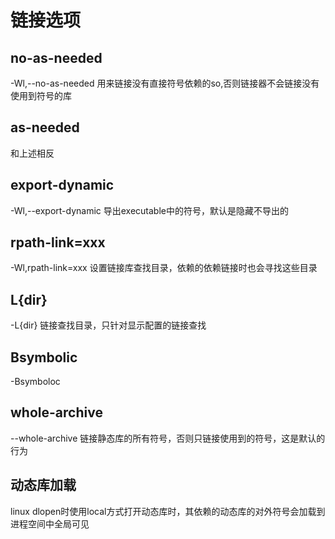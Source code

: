 # 链接选项

## no-as-needed

-Wl,--no-as-needed 用来链接没有直接符号依赖的so,否则链接器不会链接没有使用到符号的库

## as-needed

和上述相反

## export-dynamic

-Wl,--export-dynamic
导出executable中的符号，默认是隐藏不导出的

## rpath-link=xxx

-Wl,rpath-link=xxx 设置链接库查找目录，依赖的依赖链接时也会寻找这些目录

## L{dir}

-L{dir} 链接查找目录，只针对显示配置的链接查找

## Bsymbolic

-Bsymboloc

## whole-archive

--whole-archive 链接静态库的所有符号，否则只链接使用到的符号，这是默认的行为

## 动态库加载

linux dlopen时使用local方式打开动态库时，其依赖的动态库的对外符号会加载到进程空间中全局可见